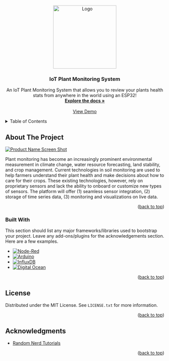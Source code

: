 
<a name="readme-top"></a>
<!-- PROJECT LOGO -->
<br />
<div align="center">
  <a href="https://github.com/kendrajmoore/ardunio_plants/edit/main/README.md">
    <img src="https://i.ibb.co/QP2QXhB/Pngtree-cute-green-small-plant-aloe-4651505.png" alt="Logo" width="200" height="200">
  </a>

  <h3 align="center">IoT Plant Monitoring System</h3>

  <p align="center">
    An IoT Plant Monitoring System that allows you to review your plants health stats from anywhere in the world using an ESP32!
    <br />
    <a href="https://github.com/othneildrew/Best-README-Template"><strong>Explore the docs »</strong></a>
    <br />
    <br />
    <a href="https://nodereddash.smartplant.live/ui">View Demo</a>
  </p>
</div>



<!-- TABLE OF CONTENTS -->
<details>
  <summary>Table of Contents</summary>
  <ol>
    <li>
      <a href="#about-the-project">About The Project</a>
      <ul>
        <li><a href="#built-with">Built With</a></li>
      </ul>
    </li>
    <li><a href="#usage">Usage</a></li>
    <li><a href="#license">License</a></li>
    <li><a href="#acknowledgments">Acknowledgments</a></li>
  </ol>
</details>


<!-- ABOUT THE PROJECT -->
## About The Project

[![Product Name Screen Shot][product-screenshot]](https://i.ibb.co/zbSTMhQ/Screenshot-2023-04-28-at-10-25-52-AM.png)

Plant monitoring has become an increasingly prominent environmental measurement in climate change, water resource forecasting, land stability, and crop management. Current technologies in soil monitoring are used to help farmers understand their plant health and make decisions about how to care for their crops. These existing technologies, however, rely on proprietary sensors and lack the ability to onboard or customize new types of sensors. The platform will offer (1) seamless sensor integration, (2) storage of time series data, (3) monitoring and visualizations on live data. 


<p align="right">(<a href="#readme-top">back to top</a>)</p>



### Built With

This section should list any major frameworks/libraries used to bootstrap your project. Leave any add-ons/plugins for the acknowledgements section. Here are a few examples.

* [![Node-Red][Node-Red]][Node-url]
* [![Arduino][Arduino]][Arduino-url]
* [![InfluxDB][InfluxDB]][Influx-url]
* [![Digital Ocean][Digital Ocean]][Digital-url]

<p align="right">(<a href="#readme-top">back to top</a>)</p>



<!-- LICENSE -->
## License

Distributed under the MIT License. See `LICENSE.txt` for more information.

<p align="right">(<a href="#readme-top">back to top</a>)</p>


<!-- ACKNOWLEDGMENTS -->
## Acknowledgments

* [Random Nerd Tutorials](https://randomnerdtutorials.com/)

<p align="right">(<a href="#readme-top">back to top</a>)</p>


<!-- MARKDOWN LINKS & IMAGES -->
[product-screenshot]: https://i.ibb.co/zbSTMhQ/Screenshot-2023-04-28-at-10-25-52-AM.png
[Node-Red]: https://img.shields.io/badge/Node--Red-8F0000?style=for-the-badge&logo=nodered&logoColor=white
[Node-url]: https://nodered.org/
[Arduino]: 	https://img.shields.io/badge/Arduino_IDE-00979D?style=for-the-badge&logo=arduino&logoColor=white
[Arduino-url]: https://www.arduino.cc/en/software
[InfluxDB]: https://img.shields.io/badge/InfluxDB-22ADF6?style=for-the-badge&logo=InfluxDB&logoColor=white
[Influx-url]: https://vuejs.org/
[Digital Ocean]: https://img.shields.io/badge/Digital_Ocean-0080FF?style=for-the-badge&logo=DigitalOcean&logoColor=white
[Digital-url]: https://www.digitalocean.com/

